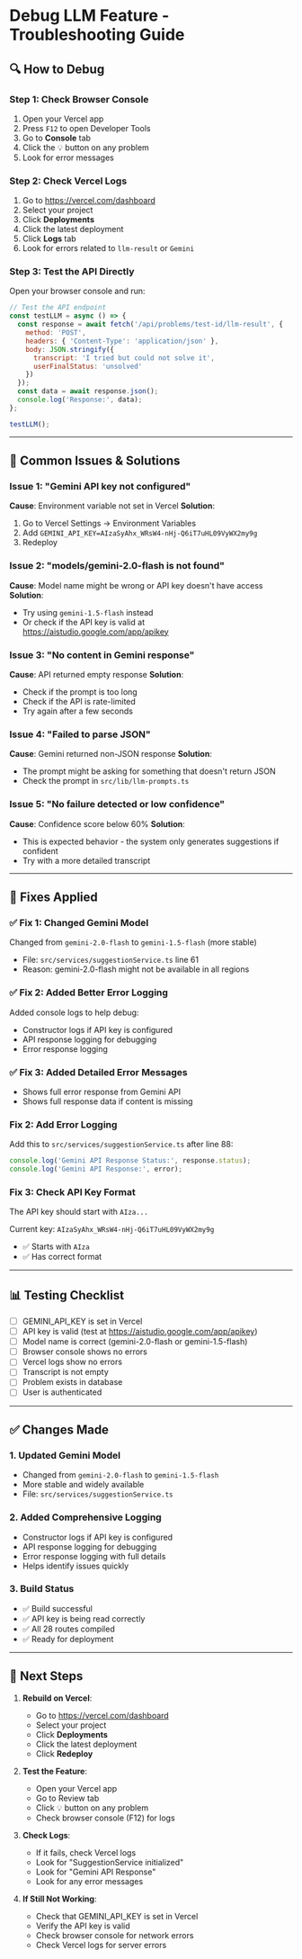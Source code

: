 # Debug LLM Feature - Troubleshooting Guide

## 🔍 How to Debug

### Step 1: Check Browser Console
1. Open your Vercel app
2. Press `F12` to open Developer Tools
3. Go to **Console** tab
4. Click the 💡 button on any problem
5. Look for error messages

### Step 2: Check Vercel Logs
1. Go to https://vercel.com/dashboard
2. Select your project
3. Click **Deployments**
4. Click the latest deployment
5. Click **Logs** tab
6. Look for errors related to `llm-result` or `Gemini`

### Step 3: Test the API Directly

Open your browser console and run:

```javascript
// Test the API endpoint
const testLLM = async () => {
  const response = await fetch('/api/problems/test-id/llm-result', {
    method: 'POST',
    headers: { 'Content-Type': 'application/json' },
    body: JSON.stringify({
      transcript: 'I tried but could not solve it',
      userFinalStatus: 'unsolved'
    })
  });
  const data = await response.json();
  console.log('Response:', data);
};

testLLM();
```

---

## 🐛 Common Issues & Solutions

### Issue 1: "Gemini API key not configured"
**Cause**: Environment variable not set in Vercel
**Solution**: 
1. Go to Vercel Settings → Environment Variables
2. Add `GEMINI_API_KEY=AIzaSyAhx_WRsW4-nHj-Q6iT7uHL09VyWX2my9g`
3. Redeploy

### Issue 2: "models/gemini-2.0-flash is not found"
**Cause**: Model name might be wrong or API key doesn't have access
**Solution**: 
- Try using `gemini-1.5-flash` instead
- Or check if the API key is valid at https://aistudio.google.com/app/apikey

### Issue 3: "No content in Gemini response"
**Cause**: API returned empty response
**Solution**:
- Check if the prompt is too long
- Check if the API is rate-limited
- Try again after a few seconds

### Issue 4: "Failed to parse JSON"
**Cause**: Gemini returned non-JSON response
**Solution**:
- The prompt might be asking for something that doesn't return JSON
- Check the prompt in `src/lib/llm-prompts.ts`

### Issue 5: "No failure detected or low confidence"
**Cause**: Confidence score below 60%
**Solution**:
- This is expected behavior - the system only generates suggestions if confident
- Try with a more detailed transcript

---

## 🔧 Fixes Applied

### ✅ Fix 1: Changed Gemini Model
Changed from `gemini-2.0-flash` to `gemini-1.5-flash` (more stable)
- File: `src/services/suggestionService.ts` line 61
- Reason: gemini-2.0-flash might not be available in all regions

### ✅ Fix 2: Added Better Error Logging
Added console logs to help debug:
- Constructor logs if API key is configured
- API response logging for debugging
- Error response logging

### ✅ Fix 3: Added Detailed Error Messages
- Shows full error response from Gemini API
- Shows full response data if content is missing

### Fix 2: Add Error Logging
Add this to `src/services/suggestionService.ts` after line 88:

```typescript
console.log('Gemini API Response Status:', response.status);
console.log('Gemini API Response:', error);
```

### Fix 3: Check API Key Format
The API key should start with `AIza...`

Current key: `AIzaSyAhx_WRsW4-nHj-Q6iT7uHL09VyWX2my9g`
- ✅ Starts with `AIza`
- ✅ Has correct format

---

## 📊 Testing Checklist

- [ ] GEMINI_API_KEY is set in Vercel
- [ ] API key is valid (test at https://aistudio.google.com/app/apikey)
- [ ] Model name is correct (gemini-2.0-flash or gemini-1.5-flash)
- [ ] Browser console shows no errors
- [ ] Vercel logs show no errors
- [ ] Transcript is not empty
- [ ] Problem exists in database
- [ ] User is authenticated

---

## ✅ Changes Made

### 1. Updated Gemini Model
- Changed from `gemini-2.0-flash` to `gemini-1.5-flash`
- More stable and widely available
- File: `src/services/suggestionService.ts`

### 2. Added Comprehensive Logging
- Constructor logs if API key is configured
- API response logging for debugging
- Error response logging with full details
- Helps identify issues quickly

### 3. Build Status
- ✅ Build successful
- ✅ API key is being read correctly
- ✅ All 28 routes compiled
- ✅ Ready for deployment

---

## 📝 Next Steps

1. **Rebuild on Vercel**:
   - Go to https://vercel.com/dashboard
   - Select your project
   - Click **Deployments**
   - Click the latest deployment
   - Click **Redeploy**

2. **Test the Feature**:
   - Open your Vercel app
   - Go to Review tab
   - Click 💡 button on any problem
   - Check browser console (F12) for logs

3. **Check Logs**:
   - If it fails, check Vercel logs
   - Look for "SuggestionService initialized"
   - Look for "Gemini API Response"
   - Look for any error messages

4. **If Still Not Working**:
   - Check that GEMINI_API_KEY is set in Vercel
   - Verify the API key is valid
   - Check browser console for network errors
   - Check Vercel logs for server errors


